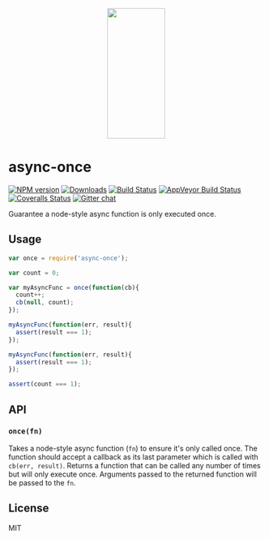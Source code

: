 <p align="center">
  <a href="http://gulpjs.com">
    <img height="257" width="114" src="https://raw.githubusercontent.com/gulpjs/artwork/master/gulp-2x.png">
  </a>
</p>

# async-once

[![NPM version][npm-image]][npm-url] [![Downloads][downloads-image]][npm-url] [![Build Status][travis-image]][travis-url] [![AppVeyor Build Status][appveyor-image]][appveyor-url] [![Coveralls Status][coveralls-image]][coveralls-url] [![Gitter chat][gitter-image]][gitter-url]

Guarantee a node-style async function is only executed once.

## Usage

```js
var once = require('async-once');

var count = 0;

var myAsyncFunc = once(function(cb){
  count++;
  cb(null, count);
});

myAsyncFunc(function(err, result){
  assert(result === 1);
});

myAsyncFunc(function(err, result){
  assert(result === 1);
});

assert(count === 1);
```

## API

### `once(fn)`

Takes a node-style async function (`fn`) to ensure it's only called once. The function should accept a callback as its last parameter which is called with `cb(err, result)`. Returns a function that can be called any number of times but will only execute once. Arguments passed to the returned function will be passed to the `fn`.

## License

MIT

[downloads-image]: http://img.shields.io/npm/dm/async-once.svg
[npm-url]: https://npmjs.com/package/async-once
[npm-image]: http://img.shields.io/npm/v/async-once.svg

[travis-url]: https://travis-ci.org/gulpjs/async-once
[travis-image]: http://img.shields.io/travis/gulpjs/async-once.svg?label=travis-ci

[appveyor-url]: https://ci.appveyor.com/project/gulpjs/async-once
[appveyor-image]: https://img.shields.io/appveyor/ci/gulpjs/async-once.svg?label=appveyor

[coveralls-url]: https://coveralls.io/r/gulpjs/async-once
[coveralls-image]: http://img.shields.io/coveralls/gulpjs/async-once/master.svg

[gitter-url]: https://gitter.im/gulpjs/gulp
[gitter-image]: https://badges.gitter.im/gulpjs/gulp.png
